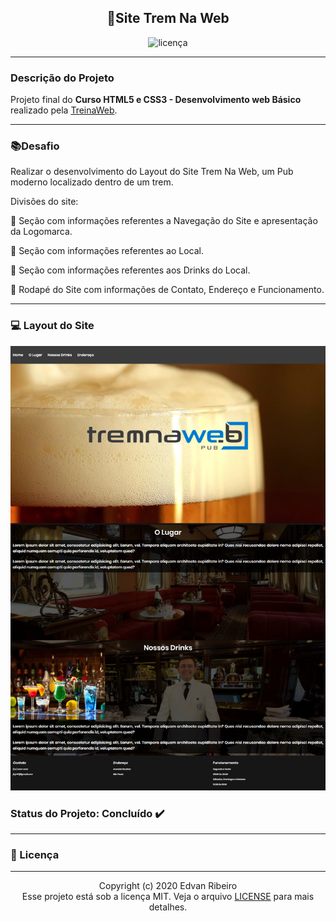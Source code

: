 <h2 align="center">
&#128642Site Trem Na Web
</h2>

<p align="center">
<img  alt="licença" src="https://img.shields.io/github/license/ejunior01/projetos_by_TreinaWeb" />
<p/>

------

### Descrição do Projeto
Projeto final do **Curso HTML5 e CSS3 - Desenvolvimento web Básico** realizado pela [TreinaWeb](https://www.treinaweb.com.br/).

------

###  :books:Desafio 
Realizar o desenvolvimento do Layout do Site Trem Na Web, um Pub moderno localizado dentro de um trem.

Divisões do site:

:page_facing_up: Seção com informações referentes a Navegação do Site e apresentação da Logomarca.

:page_facing_up: Seção com informações referentes ao Local. 

:page_facing_up: Seção com informações referentes aos Drinks do Local.

:page_facing_up: Rodapé do Site com informações de Contato, Endereço e Funcionamento.

------
### :computer: Layout do Site

<img src="https://github.com/ejunior01/projetos_by_TreinaWeb/blob/master/formacao_frontend_junior/site_TremnaWeb/design/design_final.png?raw=true">


### Status do Projeto: Concluído :heavy_check_mark:
-----

### :pencil: Licença
-----

<p align="center">
	Copyright (c) 2020 Edvan Ribeiro
    <br/>
    Esse projeto está sob a licença MIT. Veja o arquivo <a href="https://github.com/ejunior01/projetos_by_TreinaWeb/blob/master/LICENSE">LICENSE</a> para mais detalhes.
</p>

